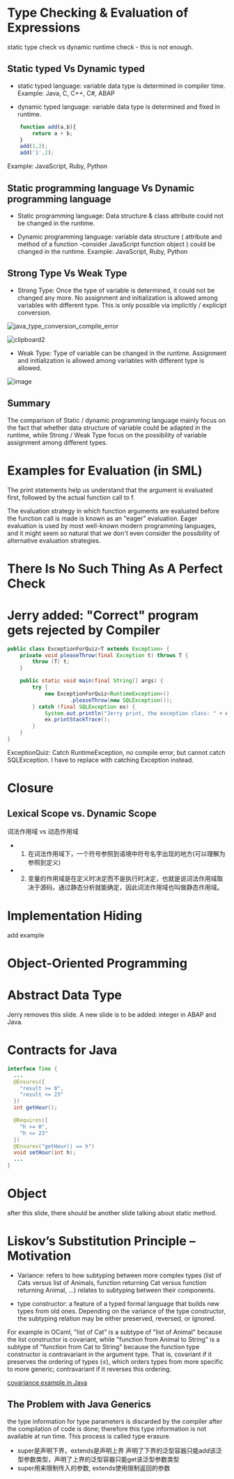 # Type Checking & Evaluation of Expressions

static type check vs dynamic runtime check - this is not enough.

## Static typed Vs Dynamic typed

* static typed language: variable data type is determined in compiler time.
Example: Java, C, C++, C#, ABAP

* dynamic typed language: variable data type is determined and fixed in runtime.
```JavaScript
	function add(a,b){
		return a + b;
	}
	add(1,2);
	add('1',2);
```
Example: JavaScript, Ruby, Python

## Static programming language Vs Dynamic programming language
* Static programming language: Data structure & class attribute could not be changed in the runtime.

* Dynamic programming language: variable data structure ( attribute and method of a function -consider JavaScript function object ) could be changed in the runtime. 
Example: JavaScript, Ruby, Python

## Strong Type Vs Weak Type

* Strong Type: Once the type of variable is determined, it could not be changed any more. No assignment and initialization is allowed among variables with different type. This is only possible via implicitly / explicipt conversion. 

![java_type_conversion_compile_error](https://cloud.githubusercontent.com/assets/5669954/24578002/6f01916c-170a-11e7-95d7-f91a73b506f2.png)

![clipboard2](https://cloud.githubusercontent.com/assets/5669954/23824111/bddc06ba-06ab-11e7-844e-5b7aed948b57.png)

* Weak Type: Type of variable can be changed in the runtime. Assignment and initialization is allowed among variables with different type is allowed. 

![image](https://cloud.githubusercontent.com/assets/5669954/23824144/21345b86-06ac-11e7-9b0b-410a25b3015b.png)

## Summary

The comparison of Static / dynamic programming language mainly focus on the fact that whether data structure of variable could be adapted in the runtime, while Strong / Weak Type focus on the possibility of variable assignment among different types.

# Examples for Evaluation (in SML)

The print statements help us understand that the argument is evaluated first, followed by the actual function call to f.

The evaluation strategy in which function arguments are evaluated before the function call is made is known as an "eager" evaluation. Eager evaluation is used by most well-known modern programming languages, and it might seem so natural that we don't even consider the possibility of alternative evaluation strategies.

# There Is No Such Thing As A Perfect Check

# Jerry added: "Correct" program gets rejected by Compiler

```Java
public class ExceptionForQuiz<T extends Exception> {
	private void pleaseThrow(final Exception t) throws T {
		throw (T) t;
	}

	public static void main(final String[] args) {
		try {
			new ExceptionForQuiz<RuntimeException>()
					.pleaseThrow(new SQLException());
		} catch (final SQLException ex) {
			System.out.println("Jerry print, the exception class: " + ex.getClass().getSimpleName());			
			ex.printStackTrace();
		}
	}
}
```
ExceptionQuiz: Catch RuntimeException, no compile error, but cannot catch SQLException. I have to replace with catching Exception instead.

# Closure

## Lexical Scope vs. Dynamic Scope 

词法作用域 vs 动态作用域
* 1. 在词法作用域下，一个符号参照到语境中符号名字出现的地方(可以理解为参照到定义)
* 2. 变量的作用域是在定义时决定而不是执行时决定，也就是说词法作用域取决于源码，通过静态分析就能确定，因此词法作用域也叫做静态作用域。

# Implementation Hiding
add example

# Object-Oriented Programming

# Abstract Data Type
Jerry removes this slide. A new slide is to be added: integer in ABAP and Java. 

# Contracts for Java
```Java
interface Time {
  ...
  @Ensures({
    "result >= 0",
    "result <= 23"
  })
  int getHour();

  @Requires({
    "h >= 0",
    "h <= 23"
  })
  @Ensures("getHour() == h")
  void setHour(int h);
  ...
}
```

# Object
after this slide, there should be another slide talking about static method.

# Liskov’s Substitution Principle – Motivation

* Variance: refers to how subtyping between more complex types (list of Cats versus list of Animals, function returning Cat versus function returning Animal, ...) relates to subtyping between their components.

* type constructor: a feature of a typed formal language that builds new types from old ones. 
Depending on the variance of the type constructor, the subtyping relation may be either preserved, reversed, or ignored.

For example in OCaml, "list of Cat" is a subtype of "list of Animal" because the list constructor is covariant, while "function from Animal to String" is a subtype of "function from Cat to String" because the function type constructor is contravariant in the argument type. 
That is, covariant if it preserves the ordering of types (≤), which orders types from more specific to more generic; contravariant if it reverses this ordering.

[covariance example in Java](https://dzone.com/articles/covariance-and-contravariance)

## The Problem with Java Generics
the type information for type parameters is discarded by the compiler after the compilation of code is done; therefore this type information is not available at run time. This process is called type erasure.

* super是声明下界，extends是声明上界
声明了下界的泛型容器只能add该泛型参数类型，声明了上界的泛型容器只能get该泛型参数类型
* super用来限制传入的参数, extends使用限制返回的参数